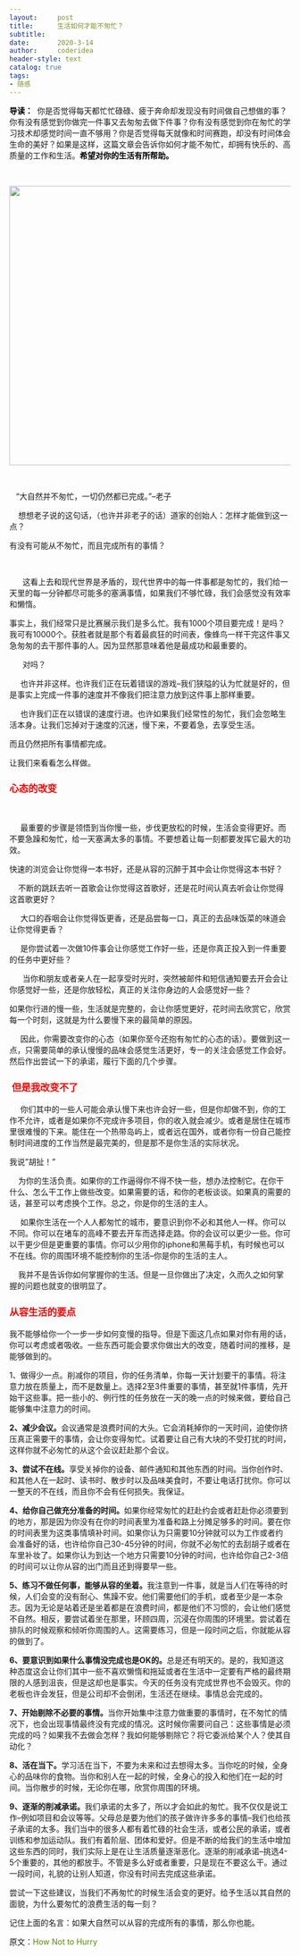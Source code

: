 ```yaml
---
layout:     post
title:      生活如何才能不匆忙？
subtitle:   
date:       2020-3-14
author:     coderidea
header-style: text
catalog: true
tags:
- 随感
--- 
```

<p><span style="color:#393939;font-family:verdana, 'ms song', Arial, Helvetica, sans-serif;font-size:14px;line-height:21px;">
</span></p><p style="margin-left:auto;text-indent:0px;"><span style="color:#000000;"><strong>导读：</strong></span>  你是否觉得每天都忙忙碌碌、疲于奔命却发现没有时间做自己想做的事？你有没有感觉到你做完一件事又去匆匆去做下件事？你有没有感觉到你在匆忙的学习技术却感觉时间一直不够用？你是否觉得每天就像和时间赛跑，却没有时间体会生命的美好？如果是这样，这篇文章会告诉你如何才能不匆忙，却拥有快乐的、高质量的工作和生活。<strong><span style="color:#000000;">希望对你的生活有所帮助。</span></strong></p>
<p style="margin-left:auto;text-indent:0px;"><strong><span style="color:#000000;"><br /></span></strong></p>
<p style="margin-left:auto;text-indent:0px;"><strong></strong><img src="http://pic002.cnblogs.com/images/2011/323522/2011100608234015.jpg" alt="" width="667" height="500" /></p>
<p style="margin-left:0px;text-indent:0px;"> </p>
<p style="margin-left:0px;text-indent:0px;">   “大自然并不匆忙，一切仍然都已完成。”–老子</p>
<p style="margin-left:0px;text-indent:0px;">    想想老子说的这句话，（也许并非老子的话）道家的创始人：怎样才能做到这一点？</p>
<p style="margin-left:0px;text-indent:0px;">有没有可能从不匆忙，而且完成所有的事情？</p>
<p style="margin-left:auto;text-indent:0px;text-align:justify;"> </p>
<p style="margin-left:0px;text-indent:0px;">      这看上去和现代世界是矛盾的，现代世界中的每一件事都是匆忙的，我们给一天里的每一分钟都尽可能多的塞满事情，如果我们不够忙碌，我们会感觉没有效率和懒惰。</p>
<p style="margin-left:0px;text-indent:0px;">事实上，我们经常只是比赛展示我们是多么忙。我有1000个项目要完成！是吗？我可有10000个。获胜者就是那个有着最疯狂的时间表，像蜂鸟一样干完这件事又急匆匆的去干那件事的人。因为显然那意味着他是最成功和最重要的。</p>
<p style="margin-left:0px;text-indent:0px;">      对吗？</p>
<p style="margin-left:0px;text-indent:0px;">     也许并非这样。也许我们正在玩着错误的游戏–我们狭隘的认为忙就是好的，但是事实上完成一件事的速度并不像我们把注意力放到这件事上那样重要。</p>
<p style="margin-left:0px;text-indent:0px;">     也许我们正在以错误的速度行进。也许如果我们经常性的匆忙，我们会忽略生活本身。让我们忘掉对于速度的沉迷，慢下来，不要着急，去享受生活。</p>
<p style="margin-left:0px;text-indent:0px;">而且仍然把所有事情都完成。</p>
<p style="margin-left:0px;text-indent:0px;">让我们来看看怎么样做。</p>
<h3 style="margin-left:0px;font-size:17px;font-weight:bold;color:#548b02;font-family:'Microsoft Yahei', PMingLiU;"><span style="color:#ff0000;">心态的改变</span></h3>
<p style="margin-left:0px;text-indent:0px;"> </p>
<p style="margin-left:0px;text-indent:0px;">     最重要的步骤是领悟到当你慢一些，步伐更放松的时候，生活会变得更好。而不要急躁和匆忙，给一天塞满太多的事情。不要想着让每一刻都要发挥它最大的功效。</p>
<p style="margin-left:0px;text-indent:0px;">快速的浏览会让你觉得一本书好，还是从容的沉醉于其中会让你觉得这本书好？</p>
<p style="margin-left:0px;text-indent:0px;">    不断的跳跃去听一首歌会让你觉得这首歌好，还是花时间认真去听会让你觉得这首歌更好？</p>
<p style="margin-left:0px;text-indent:0px;">     大口的吞咽会让你觉得饭更香，还是品尝每一口，真正的去品味饭菜的味道会让你觉得更香？</p>
<p style="margin-left:0px;text-indent:0px;">     是你尝试着一次做10件事会让你感觉工作好一些，还是你真正投入到一件重要的任务中更好些？</p>
<p style="margin-left:0px;text-indent:0px;">      当你和朋友或者亲人在一起享受时光时，突然被邮件和短信通知要去开会会让你感觉好一些，还是你放轻松，真正的关注你身边的人会感觉好一些？</p>
<p style="margin-left:0px;text-indent:0px;">如果你行进的慢一些，生活就是完整的，会让你感觉更好，花时间去欣赏它，欣赏每一个时刻，这就是为什么要慢下来的最简单的原因。</p>
<p style="margin-left:0px;text-indent:0px;">     因此，你需要改变你的心态（如果你至今还抱有匆忙的心态的话）。要做到这一点，只需要简单的承认慢慢的品味会感觉生活更好，专一的关注会感觉工作会好。然后作出尝试一下的承诺，履行下面的几个步骤。</p>
<h3 style="margin-left:0px;font-size:17px;font-weight:bold;color:#548b02;font-family:'Microsoft Yahei', PMingLiU;"><span style="color:#ff0000;"> 但是我改变不了</span></h3>
<p style="margin-left:0px;text-indent:0px;">     你们其中的一些人可能会承认慢下来也许会好一些，但是你却做不到，你的工作不允许，或者是如果你不完成许多项目，你的收入就会减少。或者是居住在城市里很难慢的下来。能住在一个热带岛屿上，或者远在国外，或者你有一份自己能控制时间进度的工作当然是最完美的，但是那不是你生活的实际状况。</p>
<p style="margin-left:0px;text-indent:0px;">我说”胡扯！”</p>
<p style="margin-left:0px;text-indent:0px;">    为你的生活负责。如果你的工作逼得你不得不快一些，想办法控制它。在你干什么、怎么干工作上做些改变。如果需要的话，和你的老板谈谈。如果真的需要的话，甚至可以考虑换个工作。总之，你是你的生活的主人。</p>
<p style="margin-left:0px;text-indent:0px;">     如果你生活在一个人人都匆忙的城市，要意识到你不必和其他人一样。你可以不同。你可以在堵车的高峰不要去开车而选择走路。你的会议可以更少一些。你可以干更少但是更重要的事情。你可以少用你的iphone和黑莓手机，有时候也可以不在线。你的周围环境不能控制你的生活–你是你的生活的主人。</p>
<p style="margin-left:0px;text-indent:0px;">    我并不是告诉你如何掌握你的生活。但是一旦你做出了决定，久而久之如何掌握的问题也就变的很明显了。</p>
<h3 style="margin-left:0px;font-size:17px;font-weight:bold;color:#548b02;font-family:'Microsoft Yahei', PMingLiU;"><span style="color:#ff0000;">从容生活的要点</span></h3>
<p style="margin-left:0px;text-indent:0px;">我不能够给你一个一步一步如何变慢的指导。但是下面这几点如果对你有用的话，你可以考虑或者吸收。一些东西可能会要求你做出大的改变，随着时间的推移，是能够做到的。</p>
<p style="margin-left:0px;text-indent:0px;">1、做得少一点。削减你的项目，你的任务清单，你每一天计划要干的事情。将注意力放在质量上，而不是数量上。选择2至3件重要的事情，甚至就1件事情，先开始干这些事。把一些小的、例行性的任务放在一天的晚一点的时候来做，要给自己能够集中注意力的时间。</p>
<p style="margin-left:0px;text-indent:0px;"><strong>2、减少会议。</strong>会议通常是浪费时间的大头。它会消耗掉你的一天时间，迫使你挤压真正需要干的事情，会让你变得匆忙。试着要让自己有大块的不受打扰的时间，这样你就不必匆忙的从这个会议赶赴那个会议。</p>
<p style="margin-left:0px;text-indent:0px;"><strong>3、尝试不在线。</strong>享受关掉你的设备、邮件通知和其他东西的时间。当你创作时、和其他人在一起时、读书时、散步时以及品味美食时，不要让电话打扰你。你可以一整天的不在线，而且你不会有任何损失。我保证。</p>
<p style="margin-left:0px;text-indent:0px;"><strong>4、给你自己做充分准备的时间。</strong>如果你经常匆忙的赶赴约会或者赶赴你必须要到的地方，那是因为你没有在你的时间表里为准备和路上分摊足够多的时间。要在你的时间表里为这类事情填补时间。如果你认为只需要10分钟就可以为工作或者约会准备好的话，也许给你自己30-45分钟的时间，你就不必匆忙的去刮胡子或者在车里补妆了。如果你认为到达一个地方只需要10分钟的时间，也许给你自己2-3倍的时间可以让你从容的出门而且还到得要早一些。</p>
<p style="margin-left:0px;text-indent:0px;"><strong>5、练习不做任何事，能够从容的坐着。</strong>我注意到一件事，就是当人们在等待的时候，人们会变的没有耐心、焦躁不安。他们需要他们的手机，或者至少是一本杂志。因为无论是站着还是坐着都是在浪费时间，都是他们不习惯的，会让他们感觉不自然。相反，要尝试着坐在那里，环顾四周，沉浸在你周围的环境里。尝试着在排队的时候观察和倾听你周围的人。这需要练习，但是一段时间之后，你就能从容的做到了。</p>
<p style="margin-left:0px;text-indent:0px;"><strong>6、要意识到如果什么事情没完成也是OK的。</strong>总是还有明天的。是的，我知道这种态度这会让你们其中一些不喜欢懒惰和拖延或者在生活中一定要有严格的最终期限的人感到沮丧，但是这却也是事实。今天的任务没有完成世界也不会毁灭。你的老板也许会发狂，但是公司却不会倒闭，生活还在继续。事情总会完成的。</p>
<p style="margin-left:0px;text-indent:0px;"><strong>7、开始剔除不必要的事情。</strong>当你开始集中注意力做重要的事情时，在不匆忙的情况下，也会出现事情最终没有完成的情况。这时候你需要问自己：这些事情是必须完成的吗？如果我不去做会怎样？我如何能够剔除它？将它委派给某个人？使其自动化？</p>
<p style="margin-left:0px;text-indent:0px;"><strong>8、活在当下。</strong>学习活在当下，不要为未来和过去想得太多。当你吃的时候，全身心的品味你的食物。当你和别人在一起的时候，全身心的投入和他们在一起的时间。当你散步的时候，无论你在哪，欣赏你周围的环境。</p>
<p style="margin-left:0px;text-indent:0px;"><strong>9、逐渐的削减承诺。</strong>我们承诺的太多了，所以才会如此的匆忙。我不仅仅是说工作–例如项目和会议等等。父母总是要为他们的孩子做许许多多的事情–我们也给孩子承诺的太多。我们当中的很多人都有着忙碌的社会生活，或者公民的承诺，或者训练和参加运动队。我们有着阶层、团体和爱好。但是不断的给我们的生活中增加这些东西的同时，我们实际上是在让生活质量逐渐恶化。逐渐的削减承诺–挑选4-5个重要的，其他的都放手。不管是多么好或者重要，只是现在不要这么干。通过一段时间，礼貌的让别人知道，你没有时间去完成这些承诺。</p>
<p style="margin-left:0px;text-indent:0px;">尝试一下这些建议，当我们不再匆忙的时候生活会变的更好。给予生活以其自然的面貌，为什么要匆忙的浪费生活的每一刻？</p>
<p style="margin-left:0px;text-indent:0px;">记住上面的名言：如果大自然可以从容的完成所有的事情，那么你也能。</p>
<p style="margin-left:0px;text-indent:0px;">原文：<a style="color:#548b02;text-decoration:none;" href="http://zenhabits.net/2010/01/no-hurry/">How Not to Hurry</a></p>
